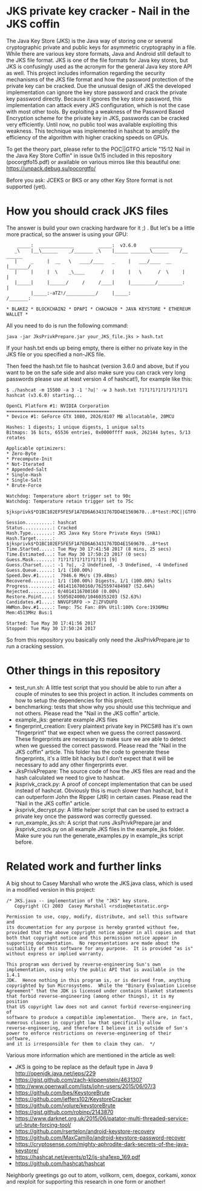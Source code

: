 # JKS private key cracker - Nail in the JKS coffin

The Java Key Store (JKS) is the Java way of storing one or several cryptographic private and public keys for asymmetric cryptography in a file. While there are various key store formats, Java and Android still default to the JKS file format. JKS is one of the file formats for Java key stores, but JKS is confusingly used as the acronym for the general Java key store API as well. This project includes information regarding the security mechanisms of the JKS file format and how the password protection of the private key can be cracked. Due the unusual design of JKS the developed implementation can ignore the key store password and crack the private key password directly. Because it ignores the key store password, this implementation can attack every JKS configuration, which is not the case with most other tools. By exploiting a weakness of the Password Based Encryption scheme for the private key in JKS, passwords can be cracked very efficiently. Until now, no public tool was available exploiting this weakness. This technique was implemented in hashcat to amplify the efficiency of the algorithm with higher cracking speeds on GPUs.

To get the theory part, please refer to the POC||GTFO article "15:12 Nail in the Java Key Store Coffin" in issue 0x15 included in this repository (pocorgtfo15.pdf) or available on various mirros like this beautiful one: https://unpack.debug.su/pocorgtfo/

Before you ask: JCEKS or BKS or any other Key Store format is not supported (yet).

# How you should crack JKS files

The answer is build your own cracking hardware for it ;) . But let's be a little more practical, so the answer is using your GPU:

```
    _____:  _____________         _____:  v3.6.0     ____________
   _\    |__\______    _/_______ _\    |_____ _______\______    /__ ______
   |     _     |  __   \   ____/____   _     |   ___/____  __    |_______/
   |     |     |  \    _\____      /   |     |   \      /  \     |     |
   |_____|     |______/     /     /____|     |_________/_________:     |
         |_____:-aTZ!/___________/     |_____:                 /_______:
 
* BLAKE2 * BLOCKCHAIN2 * DPAPI * CHACHA20 * JAVA KEYSTORE * ETHEREUM WALLET *
```

All you need to do is run the following command:

```
java -jar JksPrivkPrepare.jar your_JKS_file.jks > hash.txt
```

If your hash.txt ends up being empty, there is either no private key in the JKS file or you specified a non-JKS file.

Then feed the hash.txt file to hashcat (version 3.6.0 and above, but if you want to be on the safe side and also make sure you can crack very long passwords please use at least version 4 of hashcat!), for example like this:

```
$ ./hashcat -m 15500 -a 3 -1 '?u|' -w 3 hash.txt ?1?1?1?1?1?1?1?1?1
hashcat (v3.6.0) starting...

OpenCL Platform #1: NVIDIA Corporation
======================================
* Device #1: GeForce GTX 1080, 2026/8107 MB allocatable, 20MCU

Hashes: 1 digests; 1 unique digests, 1 unique salts
Bitmaps: 16 bits, 65536 entries, 0x0000ffff mask, 262144 bytes, 5/13 rotates

Applicable optimizers:
* Zero-Byte
* Precompute-Init
* Not-Iterated
* Appended-Salt
* Single-Hash
* Single-Salt
* Brute-Force

Watchdog: Temperature abort trigger set to 90c
Watchdog: Temperature retain trigger set to 75c

$jksprivk$*D1BC102EF5FE5F1A7ED6A63431767DD4E1569670...8*test:POC||GTFO
                                                          
Session..........: hashcat
Status...........: Cracked
Hash.Type........: JKS Java Key Store Private Keys (SHA1)
Hash.Target......: $jksprivk$*D1BC102EF5FE5F1A7ED6A63431767DD4E1569670...8*test
Time.Started.....: Tue May 30 17:41:58 2017 (8 mins, 25 secs)
Time.Estimated...: Tue May 30 17:50:23 2017 (0 secs)
Guess.Mask.......: ?1?1?1?1?1?1?1?1?1 [9]
Guess.Charset....: -1 ?u|, -2 Undefined, -3 Undefined, -4 Undefined 
Guess.Queue......: 1/1 (100.00%)
Speed.Dev.#1.....:  7946.6 MH/s (39.48ms)
Recovered........: 1/1 (100.00%) Digests, 1/1 (100.00%) Salts
Progress.........: 4014116700160/7625597484987 (52.64%)
Rejected.........: 0/4014116700160 (0.00%)
Restore.Point....: 5505024000/10460353203 (52.63%)
Candidates.#1....: NNVGFSRFO -> Z|ZFVDUFO
HWMon.Dev.#1.....: Temp: 75c Fan: 89% Util:100% Core:1936MHz Mem:4513MHz Bus:1

Started: Tue May 30 17:41:56 2017
Stopped: Tue May 30 17:50:24 2017
```

So from this repository you basically only need the JksPrivkPrepare.jar to run a cracking session.

# Other things in this repository

* test_run.sh: A little test script that you should be able to run after a couple of minutes to see this project in action. It includes comments on how to setup the dependencies for this project.
* benchmarking: tests that show why you should use this technique and not others. Please read the "Nail in the JKS coffin" article.
* example_jks: generate example JKS files
* fingerprint_creation: Every plaintext private key in PKCS#8 has it's own "fingerprint" that we expect when we guess the correct password. These fingerprints are necessary to make sure we are able to detect when we guessed the correct password. Please read the "Nail in the JKS coffin" article. This folder has the code to generate these fingerprints, it's a little bit hacky but I don't expect that it will be necessary to add any other fingerprints ever.
* JksPrivkPrepare: The source code of how the JKS files are read and the hash calculated we need to give to hashcat.
* jksprivk_crack.py: A proof of concept implementation that can be used instead of hashcat. Obviously this is much slower than hashcat, but it can outperform John the Ripper (JtR) in certain cases. Please read the "Nail in the JKS coffin" article.
* jksprivk_decrypt.py: A little helper script that can be used to extract a private key once the password was correctly guessed.
* run_example_jks.sh: A script that runs JksPrivkPrepare.jar and jksprivk_crack.py on all example JKS files in the example_jks folder. Make sure you run the generate_examples.py in example_jks script before.

# Related work and further links

A big shout to Casey Marshall who wrote the JKS.java class, which is used in a modified version in this project:

```
/* JKS.java -- implementation of the "JKS" key store.
   Copyright (C) 2003  Casey Marshall <rsdio@metastatic.org>

Permission to use, copy, modify, distribute, and sell this software and
its documentation for any purpose is hereby granted without fee,
provided that the above copyright notice appear in all copies and that
both that copyright notice and this permission notice appear in
supporting documentation.  No representations are made about the
suitability of this software for any purpose.  It is provided "as is"
without express or implied warranty.

This program was derived by reverse-engineering Sun's own
implementation, using only the public API that is available in the 1.4.1
JDK.  Hence nothing in this program is, or is derived from, anything
copyrighted by Sun Microsystems.  While the "Binary Evaluation License
Agreement" that the JDK is licensed under contains blanket statements
that forbid reverse-engineering (among other things), it is my position
that US copyright law does not and cannot forbid reverse-engineering of
software to produce a compatible implementation.  There are, in fact,
numerous clauses in copyright law that specifically allow
reverse-engineering, and therefore I believe it is outside of Sun's
power to enforce restrictions on reverse-engineering of their software,
and it is irresponsible for them to claim they can.  */
```

Various more information which are mentioned in the article as well:

* JKS is going to be replace as the default type in Java 9 http://openjdk.java.net/jeps/229
* https://gist.github.com/zach-klippenstein/4631307 
* http://www.openwall.com/lists/john-users/2015/06/07/3
* https://github.com/bes/KeystoreBrute
* https://github.com/jeffers102/KeystoreCracker
* https://github.com/volure/keystoreBrute
* https://gist.github.com/robinp/2143870 
* https://www.darknet.org.uk/2015/06/patator-multi-threaded-service-url-brute-forcing-tool/
* https://github.com/rsertelon/android-keystore-recovery
* https://github.com/MaxCamillo/android-keystore-password-recover
* https://cryptosense.com/mighty-aphrodite-dark-secrets-of-the-java-keystore/
* https://hashcat.net/events/p12/js-sha1exp_169.pdf
* https://github.com/hashcat/hashcat

Neighborly greetings go out to atom, vollkorn, cem, doegox, corkami, xonox and rexploit for supporting this research in one form or another!
